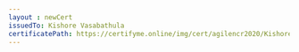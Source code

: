 ```yaml
--- 
layout : newCert 
issuedTo: Kishore Vasabathula 
certificatePath: https://certifyme.online/img/cert/agilencr2020/KishoreVasabathula_a23c1.png
--- 
```

